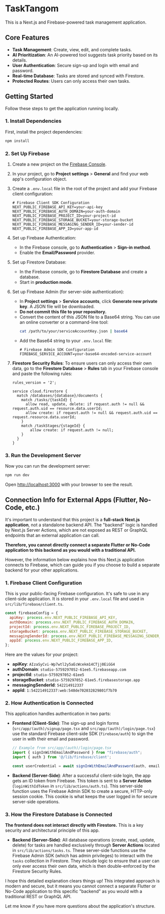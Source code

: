 # TaskTangom 

This is a Next.js and Firebase-powered task management application.

## Core Features

- **Task Management**: Create, view, edit, and complete tasks.
- **AI Prioritization**: An AI-powered tool suggests task priority based on its details.
- **User Authentication**: Secure sign-up and login with email and password.
- **Real-time Database**: Tasks are stored and synced with Firestore.
- **Protected Routes**: Users can only access their own tasks.

## Getting Started

Follow these steps to get the application running locally.

### 1. Install Dependencies

First, install the project dependencies:

```bash
npm install
```

### 2. Set Up Firebase

1.  Create a new project on the [Firebase Console](https://console.firebase.google.com/).
2.  In your project, go to **Project settings** > **General** and find your web app's configuration object.
3.  Create a `.env.local` file in the root of the project and add your Firebase client configuration:

    ```env
    # Firebase Client SDK Configuration
    NEXT_PUBLIC_FIREBASE_API_KEY=your-api-key
    NEXT_PUBLIC_FIREBASE_AUTH_DOMAIN=your-auth-domain
    NEXT_PUBLIC_FIREBASE_PROJECT_ID=your-project-id
    NEXT_PUBLIC_FIREBASE_STORAGE_BUCKET=your-storage-bucket
    NEXT_PUBLIC_FIREBASE_MESSAGING_SENDER_ID=your-sender-id
    NEXT_PUBLIC_FIREBASE_APP_ID=your-app-id
    ```

4.  Set up Firebase Authentication:
    *   In the Firebase console, go to **Authentication** > **Sign-in method**.
    *   Enable the **Email/Password** provider.

5.  Set up Firestore Database:
    *   In the Firebase console, go to **Firestore Database** and create a database.
    *   Start in **production mode**.

6.  Set up Firebase Admin (for server-side authentication):
    *   In **Project settings** > **Service accounts**, click **Generate new private key**. A JSON file will be downloaded.
    *   **Do not commit this file to your repository.**
    *   Convert the content of this JSON file to a Base64 string. You can use an online converter or a command-line tool:
        ```bash
        cat /path/to/your/serviceAccountKey.json | base64
        ```
    *   Add the Base64 string to your `.env.local` file:
        ```env
        # Firebase Admin SDK Configuration
        FIREBASE_SERVICE_ACCOUNT=your-base64-encoded-service-account
        ```

7.  **Firestore Security Rules**: To ensure users can only access their own data, go to the **Firestore Database** > **Rules** tab in your Firebase console and paste the following rules:

    ```
    rules_version = '2';

    service cloud.firestore {
      match /databases/{database}/documents {
        match /tasks/{taskId} {
          allow read, update, delete: if request.auth != null && request.auth.uid == resource.data.userId;
          allow create: if request.auth != null && request.auth.uid == request.resource.data.userId;
        }
        match /taskStages/{stageId} {
            allow create: if request.auth != null;
        }
      }
    }
    ```

### 3. Run the Development Server

Now you can run the development server:

```bash
npm run dev
```

Open [http://localhost:3000](http://localhost:3000) with your browser to see the result.

## Connection Info for External Apps (Flutter, No-Code, etc.)

It's important to understand that this project is a **full-stack Next.js application**, not a standalone backend API. The "backend" logic is handled by Next.js Server Actions, which are not exposed as REST or GraphQL endpoints that an external application can call.

**Therefore, you cannot directly connect a separate Flutter or No-Code application to this backend as you would with a traditional API.**

However, the information below explains how this Next.js application connects to Firebase, which can guide you if you choose to build a separate backend for your other applications.

### 1. Firebase Client Configuration

This is your public-facing Firebase configuration. It's safe to use in any client-side application. It is stored in your `.env.local` file and used in `src/lib/firebase/client.ts`.

```javascript
const firebaseConfig = {
  apiKey: process.env.NEXT_PUBLIC_FIREBASE_API_KEY,
  authDomain: process.env.NEXT_PUBLIC_FIREBASE_AUTH_DOMAIN,
  projectId: process.env.NEXT_PUBLIC_FIREBASE_PROJECT_ID,
  storageBucket: process.env.NEXT_PUBLIC_FIREBASE_STORAGE_BUCKET,
  messagingSenderId: process.env.NEXT_PUBLIC_FIREBASE_MESSAGING_SENDER_ID,
  appId: process.env.NEXT_PUBLIC_FIREBASE_APP_ID,
};
```

Here are the values for your project:
- **apiKey**: `AIzaSyCvi-Wp7wtl2y5aEcWcekm14CTjj0EiGG4`
- **authDomain**: `studio-5759297052-61ee5.firebaseapp.com`
- **projectId**: `studio-5759297052-61ee5`
- **storageBucket**: `studio-5759297052-61ee5.firebasestorage.app`
- **messagingSenderId**: `542214912337`
- **appId**: `1:542214912337:web:540de702032829801f7b70`

### 2. How Authentication is Connected

This application handles authentication in two parts:

-   **Frontend (Client-Side)**: The sign-up and login forms (`src/app/(auth)/signup/page.tsx` and `src/app/(auth)/login/page.tsx`) use the standard Firebase client-side SDK (`firebase/auth`) to sign the user in with their email and password.
    ```javascript
    // Example from src/app/(auth)/login/page.tsx
    import { signInWithEmailAndPassword } from "firebase/auth";
    import { auth } from '@/lib/firebase/client';

    const userCredential = await signInWithEmailAndPassword(auth, email, password);
    ```
-   **Backend (Server-Side)**: After a successful client-side login, the app gets an ID token from Firebase. This token is sent to a **Server Action** (`loginWithIdToken` in `src/lib/actions/auth.ts`). This server-side function uses the Firebase Admin SDK to create a secure, HTTP-only session cookie. This cookie is what keeps the user logged in for secure server-side operations.

### 3. How the Firestore Database is Connected

**The frontend does not interact directly with Firestore.** This is a key security and architectural principle of this app.

-   **Backend (Server-Side)**: All database operations (create, read, update, delete) for tasks are handled exclusively through **Server Actions** located in `src/lib/actions/tasks.ts`. These server-side functions use the Firebase Admin SDK (which has admin privileges) to interact with the `tasks` collection in Firestore. They include logic to ensure that a user can only ever access their own data, which is then double-enforced by the Firestore Security Rules.

I hope this detailed explanation clears things up! This integrated approach is modern and secure, but it means you cannot connect a separate Flutter or No-Code application to this specific "backend" as you would with a traditional REST or GraphQL API.

Let me know if you have more questions about the application's structure.
